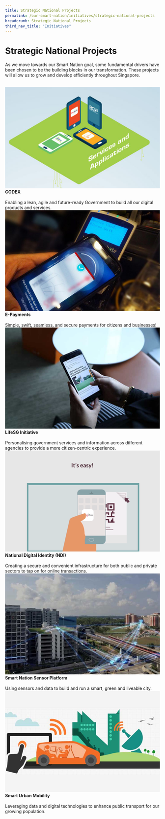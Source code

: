 ```yaml
---
title: Strategic National Projects
permalink: /our-smart-nation/initiatives/strategic-national-projects
breadcrumb: Strategic National Projects
third_nav_title: "Initiatives"
---
```


# Strategic National Projects

As we move towards our Smart Nation goal, some fundamental drivers have been chosen to be the building blocks in our transformation. These projects will allow us to grow and develop efficiently throughout Singapore. 

<br>
<div class="row">  
  <div class="column-c" > 
    <a href="/our-smart-nation/initiatives/strategic-national-projects/codex" target="_blank"><img src="/images/our-smart-nation/Initiatives/overview-page/codex.png"></a><br>
    <div class="header"><b>CODEX</b></div><br>
    <div class="para">Enabling a lean, agile and future-ready Government to build all our digital products and services.</div>
  </div>
   <div class="column-c"> 
    <a href="/our-smart-nation/initiatives/strategic-national-projects/e-payments" target="_blank"><img src="/images/our-smart-nation/Initiatives/overview-page/e-payments.png"></a><br>
     <div class="header"><b>E-Payments</b></div><br>
    <div class="para">Simple, swift, seamless, and secure payments for citizens and businesses!</div>
  </div>
  <div class="column-c">  
    <a href="/our-smart-nation/initiatives/strategic-national-projects/lifesg-initiative" target="_blank"><img src="/images/our-smart-nation/Initiatives/overview-page/LifeSG-initiative.png"></a><br>
    <div class="header"><b>LifeSG Initiative</b></div><br>
    <div class="para">Personalising government services and information across different agencies to provide a more citizen-centric experience.</div>
  </div>     
</div>
<div class="row">  
  <div class="column-c" > 
    <a href="/our-smart-nation/initiatives/strategic-national-projects/national-digital-identity" target="_blank"><img src="/images/our-smart-nation/Initiatives/overview-page/national-digital-identity.png"></a><br>
    <div class="header"><b>National Digital Identity (NDI)</b></div><br>
    <div class="para">Creating a secure and convenient infrastructure for both public and private sectors to tap on for online transactions.</div>
  </div>
  <div class="column-c"> 
    <a href="/our-smart-nation/initiatives/strategic-national-projects/smart-nation-sensor-platform" target="_blank"><img src="/images/our-smart-nation/Initiatives/overview-page/smart-nation-sensor-platform.png"></a><br>       
    <div class="header"><b>Smart Nation Sensor Platform</b></div><br>
    <div class="para">Using sensors and data to build and run a smart, green and liveable city.</div> 
  </div>  
  <div class="column-c">  
    <a href="/our-smart-nation/initiatives/strategic-national-projects/smart-urban-mobility" target="_blank"><img src="/images/our-smart-nation/Initiatives/overview-page/smart-urban-mobility.png"></a><br>
    <div class="header"><b>Smart Urban Mobility</b></div><br>
    <div class="para">Leveraging data and digital technologies to enhance public transport for our growing population.</div>    
  </div>     
</div>
